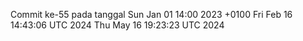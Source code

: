 Commit ke-55 pada tanggal Sun Jan 01 14:00 2023 +0100
Fri Feb 16 14:43:06 UTC 2024
Thu May 16 19:23:23 UTC 2024
